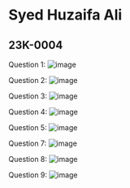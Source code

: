 # Syed Huzaifa Ali
## 23K-0004

Question 1:
![image](https://github.com/syedhuzaifa2005/PfFall23/assets/142867893/ed5d0635-ba9c-4efb-b36c-edb1906f5954)

Question 2:
![image](https://github.com/syedhuzaifa2005/PfFall23/assets/142867893/d1605f6e-36af-43da-adfa-b8f22a48c9a4)

Question 3:
![image](https://github.com/syedhuzaifa2005/PfFall23/assets/142867893/961356d1-b847-4d2a-93c6-7e80c8a95bd9)

Question 4:
![image](https://github.com/syedhuzaifa2005/PfFall23/assets/142867893/1bcf69b9-94b7-4b83-8ca8-a44f18edf7aa)

Question 5:
![image](https://github.com/syedhuzaifa2005/PfFall23/assets/142867893/973ca495-cadf-4fdd-9e55-66976a68b7f0)

Question 7:
![image](https://github.com/syedhuzaifa2005/PfFall23/assets/142867893/151e90d0-6897-4e39-903c-f9a2738d52f0)

Question 8:
![image](https://github.com/syedhuzaifa2005/PfFall23/assets/142867893/fc0f6821-1f15-46f3-9ac2-7196a2199e17)

Question 9:
![image](https://github.com/syedhuzaifa2005/PfFall23/assets/142867893/6d315515-00d5-4d89-941b-aef3bf92d0aa)
